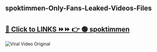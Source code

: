 
 ## spoktimmen-Only-Fans-Leaked-Videos-Files

# <h2><a href="https://mediaupload.pro?spoktimmen">🔗 Click to LINKS ⏩⏩ 👉 🟢 spoktimmen </a></h2>

<a href="https://mediaupload.pro?spoktimmen" rel="nofollow" data-target="animated-image.originalLink"><img src="https://i.ibb.co.com/xMMVF88/686577567.gif" alt="Viral Video Original" style="max-width: 100%; display: inline-block;" data-target="animated-image.originalImage"></a>